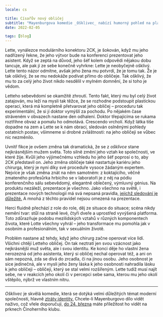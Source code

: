 ```yaml
---
locale: cs

title: Císařův nový obličej
subtitle: "Mayenburgova komedie _Ošklivec_ nabízí humorný pohled na plastické operace a ztrátu identity."
date: 2022-02-05

tags: [blog]
---
```


Lette, vynálezce modulárního konektoru 2CK, je šokován, když mu jeho nadřízený řekne, že jeho výtvor bude na konferenci prezentovat jeho asistent. Když se zeptá na důvod, jeho šéf kolem odpovědi nějakou dobu tancuje, ale pak jí ze sebe konečně vyhrkne: Lette je neobyčejně ošklivý. Lette tento názor odmítne, avšak jeho žena mu potvrdí, že je tomu tak. Že je tak ošklivý, že se mu nedokáže podívat přímo do obličeje. Tak ošklivý, že mu to za celý jeho život nikdo nesdělil v mylném domnění, že si toho je vědom.

Letteho sebevědomí se okamžitě zhroutí. Tento fakt, který mu byl celý život zatajován, mu leží na mysli tak těžce, že se rozhodne podstoupit plastickou operaci, která má kompletně přetvarovat jeho obličej – proceduru tak experimentální, že si jí doktor vymýšlí za pochodu. Po nějakém čase stráveném v obvazech nastane den odhalení. Doktor třepajícíma se rukama roztřihne obvaz a pomalu ho odmotává. Crescendo vrcholí. Když látka tiše dopadne na zem a Lette se k nám obrací, sledován oslněnými pohledy ostatních postav, všimneme si drobné zvláštnosti: na jeho obličeji se vůbec nic nezměnilo.

Uvnitř fikce je ovšem změna tak dramatická, že se z _ošklivce_ stane nejkrásnějším mužem světa. Toto silně změní jeho vztah ke společnosti, ve které žije. Kvůli jeho výjimečnému vzhledu ho jeho šéf poprosí o to, aby 2CK představil on. Jeho změna obličeje také nastartuje kariéru jeho chirurga, který je nyní díky své proceduře vysoce žádaným expertem. Nejvíce je však změna znát na něm samotném: z koktajícího, věčně zmateného profesůrka hrbícího se v laboratoři je z něj na pódiu konferenčního sálu sebevědomý, elegantně oblečený, výmluvný génius. Na produktu nezáleží, prezentace je všechno. Jako všechno na světě, i prezentace nových technologií má svá nepsaná pravidla, [jejichž sledování je důležité.](https://www.thecut.com/2019/03/why-did-elizabeth-holmes-use-a-fake-deep-voice.html) A mnohá z těchto pravidel nejsou omezená na prezentace.

Herci fluidně přechází z role do role, děj ze situace do situace; scéna nikdy nemění tvar: stůl na straně levé, čtyři dveře a uprostřed vyvýšená platforma. Toto zdůrazňuje podobu mezilidských vztahů v různých komponentech života, které Lotte všechny vyhrál – jeho transformace mu pomohla jak v osobním a profesionálním, tak v sexuálním životě. 

Problém nastane až tehdy, když jeho chirurg začne operovat více lidí. Všichni chtějí Letteho obličej. On tak neztratí jen svou vzácnost jako nejkrásnější muž světa, ale i svou identitu. Ke konci děje ho vlastní žena nerozezná od jeho asistenta, který si obličej nechal operovat též, a ani on sám nepozná, zda se dívá do zrcadla, či na jinou osobu. Jeho osobnost je sice jedinečná, ale v mysli jeho ženy láska k jeho osobnosti nahradila lásku k jeho obličeji – obličeji, který se stal velmi rozšířeným. Lette tudíž musí najít sebe, ne v reakcích jeho okolí či v percepci sebe sama, kterou mu jeho okolí vštěpilo, nýbrž ve vlastním nitru.

---

_Ošklivec_ je skvělá komedie, která se dotýká velmi důležitých témat moderní společnosti, hlavně [ztráty identity.](https://www.theguardian.com/technology/2020/jan/13/what-are-deepfakes-and-how-can-you-spot-them) Chcete-li Mayenburgovo dílo vidět naživo, což vřele doporučuji, [do 24. března](https://cinoherniklub.cz/ck/marius-von-mayenburg-osklivec/) máte příležitost ho vidět na prknech Činoherního klubu.
